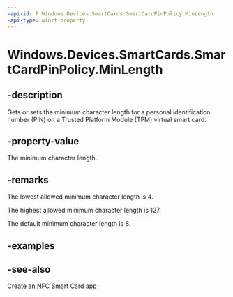 ----api-id: P:Windows.Devices.SmartCards.SmartCardPinPolicy.MinLength
-api-type: winrt property
---<!-- Property syntaxpublic uint MinLength { get;  set; }--># Windows.Devices.SmartCards.SmartCardPinPolicy.MinLength## -descriptionGets or sets the minimum character length for a personal identification number (PIN) on a Trusted Platform Module (TPM) virtual smart card.## -property-valueThe minimum character length.## -remarksThe lowest allowed minimum character length is 4.The highest allowed minimum character length is 127.The default minimum character length is 8.## -examples## -see-also[Create an NFC Smart Card app](http://msdn.microsoft.com/library/26834a51-512b-485b-84c8-abf713787588)